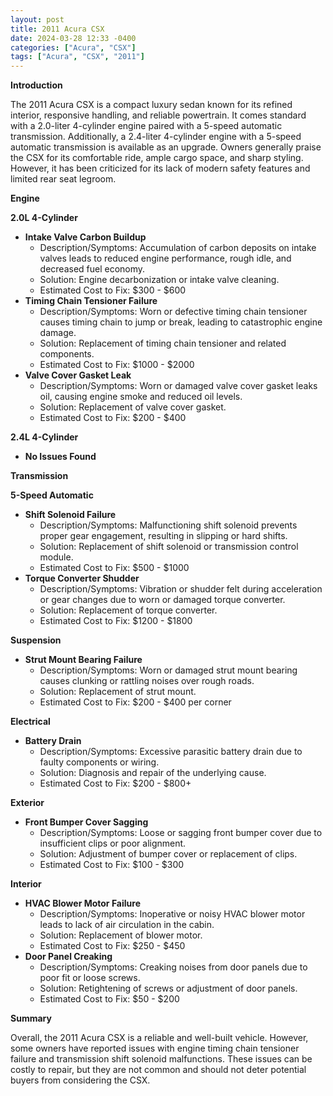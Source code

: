 ```yaml
---
layout: post
title: 2011 Acura CSX
date: 2024-03-28 12:33 -0400
categories: ["Acura", "CSX"]
tags: ["Acura", "CSX", "2011"]
---
```

**Introduction**

The 2011 Acura CSX is a compact luxury sedan known for its refined interior, responsive handling, and reliable powertrain. It comes standard with a 2.0-liter 4-cylinder engine paired with a 5-speed automatic transmission. Additionally, a 2.4-liter 4-cylinder engine with a 5-speed automatic transmission is available as an upgrade. Owners generally praise the CSX for its comfortable ride, ample cargo space, and sharp styling. However, it has been criticized for its lack of modern safety features and limited rear seat legroom.

**Engine**

**2.0L 4-Cylinder**
* **Intake Valve Carbon Buildup**
   * Description/Symptoms: Accumulation of carbon deposits on intake valves leads to reduced engine performance, rough idle, and decreased fuel economy.
   * Solution: Engine decarbonization or intake valve cleaning.
   * Estimated Cost to Fix: $300 - $600
* **Timing Chain Tensioner Failure**
   * Description/Symptoms: Worn or defective timing chain tensioner causes timing chain to jump or break, leading to catastrophic engine damage.
   * Solution: Replacement of timing chain tensioner and related components.
   * Estimated Cost to Fix: $1000 - $2000
* **Valve Cover Gasket Leak**
   * Description/Symptoms: Worn or damaged valve cover gasket leaks oil, causing engine smoke and reduced oil levels.
   * Solution: Replacement of valve cover gasket.
   * Estimated Cost to Fix: $200 - $400

**2.4L 4-Cylinder**
* **No Issues Found**

**Transmission**

**5-Speed Automatic**
* **Shift Solenoid Failure**
   * Description/Symptoms: Malfunctioning shift solenoid prevents proper gear engagement, resulting in slipping or hard shifts.
   * Solution: Replacement of shift solenoid or transmission control module.
   * Estimated Cost to Fix: $500 - $1000
* **Torque Converter Shudder**
   * Description/Symptoms: Vibration or shudder felt during acceleration or gear changes due to worn or damaged torque converter.
   * Solution: Replacement of torque converter.
   * Estimated Cost to Fix: $1200 - $1800

**Suspension**

* **Strut Mount Bearing Failure**
   * Description/Symptoms: Worn or damaged strut mount bearing causes clunking or rattling noises over rough roads.
   * Solution: Replacement of strut mount.
   * Estimated Cost to Fix: $200 - $400 per corner

**Electrical**

* **Battery Drain**
   * Description/Symptoms: Excessive parasitic battery drain due to faulty components or wiring.
   * Solution: Diagnosis and repair of the underlying cause.
   * Estimated Cost to Fix: $200 - $800+

**Exterior**

* **Front Bumper Cover Sagging**
   * Description/Symptoms: Loose or sagging front bumper cover due to insufficient clips or poor alignment.
   * Solution: Adjustment of bumper cover or replacement of clips.
   * Estimated Cost to Fix: $100 - $300

**Interior**

* **HVAC Blower Motor Failure**
   * Description/Symptoms: Inoperative or noisy HVAC blower motor leads to lack of air circulation in the cabin.
   * Solution: Replacement of blower motor.
   * Estimated Cost to Fix: $250 - $450
* **Door Panel Creaking**
   * Description/Symptoms: Creaking noises from door panels due to poor fit or loose screws.
   * Solution: Retightening of screws or adjustment of door panels.
   * Estimated Cost to Fix: $50 - $200

**Summary**

Overall, the 2011 Acura CSX is a reliable and well-built vehicle. However, some owners have reported issues with engine timing chain tensioner failure and transmission shift solenoid malfunctions. These issues can be costly to repair, but they are not common and should not deter potential buyers from considering the CSX.
